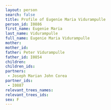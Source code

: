 ```yaml
---
layout: person
search: false
title: Profile of Eugenie Maria Vidurampulle
person_id: I0886
first_name: Eugenie Maria
last_name: Vidurampulle
full_name: Eugenie Maria Vidurampulle
mother: 
mother_id: 
father: Peter Vidurampulle
father_id: I0854
children:
children_ids:
partners:
 - Joseph Marian John Corea
partner_ids:
 - I0887
relevant_trees_names:
relevant_trees_ids:
sex: F
---
```


